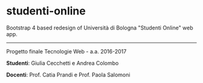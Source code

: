 # studenti-online

Bootstrap 4 based redesign of Università di Bologna "Studenti Online" web app.

<hr>

Progetto finale Tecnologie Web - a.a. 2016-2017

<strong>Studenti</strong>: Giulia Cecchetti e Andrea Colombo

<strong>Docenti</strong>: Prof. Catia Prandi e Prof. Paola Salomoni
